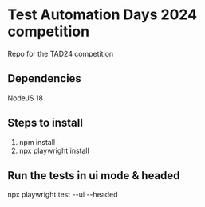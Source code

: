 # Test Automation Days 2024 competition
Repo for the TAD24 competition

## Dependencies
NodeJS 18

## Steps to install
1. npm install
2. npx playwright install

## Run the tests in ui mode & headed
npx playwright test --ui --headed

